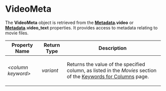 # VideoMeta

The **VideoMeta** object is retrieved from the **[Metadata](metadata.md).video** or **[Metadata](metadata.md).video_text** properties. It provides access to metadata relating to movie files.

<table>
<thead><tr><th>
Property Name</th><th>
Return Type</th><th>
Description
</th></tr></thead><tbody><tr><td>

*\<column keyword\>*</td><td>

*variant*</td><td>

Returns the value of the specified column, as listed in the *Movies* section of the [Keywords for Columns](../../metadata_keywords/keywords_for_columns.md) page.
</td></tr></tbody>
</table>

